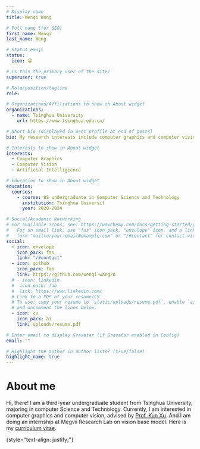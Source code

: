 ```yaml
---
# Display name
title: Wenqi Wang

# Full name (for SEO)
first_name: Wenqi
last_name: Wang

# Status emoji
status:
  icon: 😁

# Is this the primary user of the site?
superuser: true

# Role/position/tagline
role:

# Organizations/Affiliations to show in About widget
organizations:
  - name: Tsinghua University
    url: https://www.tsinghua.edu.cn/

# Short bio (displayed in user profile at end of posts)
bio: My research interests include computer graphics and computer vision.

# Interests to show in About widget
interests:
  - Computer Graphics
  - Computer Vision
  - Artificial Intelligience

# Education to show in About widget
education:
  courses:
    - course: BS undergraduate in Computer Science and Technology
      institution: Tsinghua Universit
      year: 2020-2024

# Social/Academic Networking
# For available icons, see: https://wowchemy.com/docs/getting-started/page-builder/#icons
#   For an email link, use "fas" icon pack, "envelope" icon, and a link in the
#   form "mailto:your-email@example.com" or "/#contact" for contact widget.
social:
  - icon: envelope
    icon_pack: fas
    link: "/#contact"
  - icon: github
    icon_pack: fab
    link: https://github.com/wenqi-wang20
  # - icon: linkedin
  #  icon_pack: fab
  #  link: https://www.linkedin.com/
  # Link to a PDF of your resume/CV.
  # To use: copy your resume to `static/uploads/resume.pdf`, enable `ai` icons in `params.yaml`,
  # and uncomment the lines below.
  - icon: cv
    icon_pack: ai
    link: uploads/resume.pdf

# Enter email to display Gravatar (if Gravatar enabled in Config)
email: ""

# Highlight the author in author lists? (true/false)
highlight_name: true
---
```


# About me

Hi, there! I am a third-year undergraduate student from Tsinghua University, majoring in computer Science and Technology. Currently, I am interested in computer graphics and computer vision, advised by [Prof. Kun Xu](https://cg.cs.tsinghua.edu.cn/people/~kun/). And I am doing an internship at Megvii Research Lab on vision base model. Here is my [curriculum vitae](uploads/resume.pdf).

{style="text-align: justify;"}
